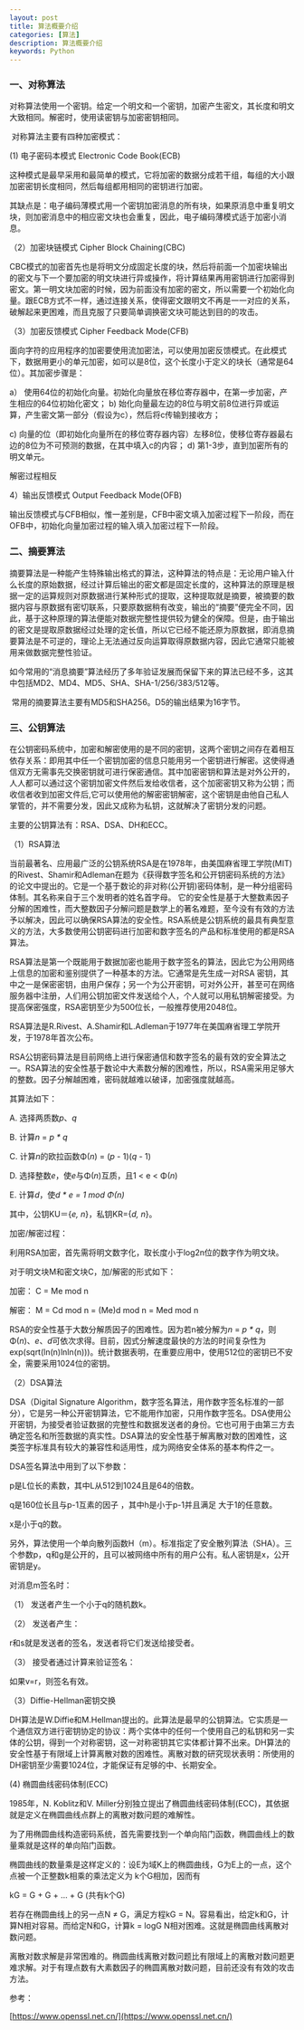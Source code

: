 ```yaml
---
layout: post
title: 算法概要介绍
categories: [算法]
description: 算法概要介绍
keywords: Python
---
```


  

### 一、对称算法

对称算法使用一个密钥。给定一个明文和一个密钥，加密产生密文，其长度和明文大致相同。解密时，使用读密钥与加密密钥相同。

​ 对称算法主要有四种加密模式：

(1) 电子密码本模式 Electronic Code Book(ECB)

这种模式是最早采用和最简单的模式，它将加密的数据分成若干组，每组的大小跟加密密钥长度相同，然后每组都用相同的密钥进行加密。

其缺点是：电子编码薄模式用一个密钥加密消息的所有块，如果原消息中重复明文块，则加密消息中的相应密文块也会重复，因此，电子编码薄模式适于加密小消息。

（2）加密块链模式 Cipher Block Chaining(CBC)

CBC模式的加密首先也是将明文分成固定长度的块，然后将前面一个加密块输出的密文与下一个要加密的明文块进行异或操作，将计算结果再用密钥进行加密得到密文。第一明文块加密的时候，因为前面没有加密的密文，所以需要一个初始化向量。跟ECB方式不一样，通过连接关系，使得密文跟明文不再是一一对应的关系，破解起来更困难，而且克服了只要简单调换密文块可能达到目的的攻击。

（3）加密反馈模式 Cipher Feedback Mode(CFB)

面向字符的应用程序的加密要使用流加密法，可以使用加密反馈模式。在此模式下，数据用更小的单元加密，如可以是8位，这个长度小于定义的块长（通常是64位）。其加密步骤是：

a） 使用64位的初始化向量。初始化向量放在移位寄存器中，在第一步加密，产生相应的64位初始化密文；
b) 始化向量最左边的8位与明文前8位进行异或运算，产生密文第一部分（假设为c），然后将c传输到接收方；

c) 向量的位（即初始化向量所在的移位寄存器内容）左移8位，使移位寄存器最右边的8位为不可预测的数据，在其中填入c的内容；
d) 第1-3步，直到加密所有的明文单元。

解密过程相反

4）输出反馈模式 Output Feedback Mode(OFB)

输出反馈模式与CFB相似，惟一差别是，CFB中密文填入加密过程下一阶段，而在OFB中，初始化向量加密过程的输入填入加密过程下一阶段。

### 二、摘要算法

摘要算法是一种能产生特殊输出格式的算法，这种算法的特点是：无论用户输入什么长度的原始数据，经过计算后输出的密文都是固定长度的，这种算法的原理是根据一定的运算规则对原数据进行某种形式的提取，这种提取就是摘要，被摘要的数据内容与原数据有密切联系，只要原数据稍有改变，输出的“摘要”便完全不同，因此，基于这种原理的算法便能对数据完整性提供较为健全的保障。但是，由于输出的密文是提取原数据经过处理的定长值，所以它已经不能还原为原数据，即消息摘要算法是不可逆的，理论上无法通过反向运算取得原数据内容，因此它通常只能被用来做数据完整性验证。

如今常用的“消息摘要”算法经历了多年验证发展而保留下来的算法已经不多，这其中包括MD2、MD4、MD5、SHA、SHA-1/256/383/512等。

​ 常用的摘要算法主要有MD5和SHA256。D5的输出结果为16字节。

### 三、公钥算法

在公钥密码系统中，加密和解密使用的是不同的密钥，这两个密钥之间存在着相互依存关系：即用其中任一个密钥加密的信息只能用另一个密钥进行解密。这使得通信双方无需事先交换密钥就可进行保密通信。其中加密密钥和算法是对外公开的，人人都可以通过这个密钥加密文件然后发给收信者，这个加密密钥又称为公钥；而收信者收到加密文件后,它可以使用他的解密密钥解密，这个密钥是由他自己私人掌管的，并不需要分发，因此又成称为私钥，这就解决了密钥分发的问题。

主要的公钥算法有：RSA、DSA、DH和ECC。

（1）RSA算法

当前最著名、应用最广泛的公钥系统RSA是在1978年，由美国麻省理工学院(MIT)的Rivest、Shamir和Adleman在题为《获得数字签名和公开钥密码系统的方法》的论文中提出的。它是一个基于数论的非对称(公开钥)密码体制，是一种分组密码体制。其名称来自于三个发明者的姓名首字母。 它的安全性是基于大整数素因子分解的困难性，而大整数因子分解问题是数学上的著名难题，至今没有有效的方法予以解决，因此可以确保RSA算法的安全性。RSA系统是公钥系统的最具有典型意义的方法，大多数使用公钥密码进行加密和数字签名的产品和标准使用的都是RSA算法。

RSA算法是第一个既能用于数据加密也能用于数字签名的算法，因此它为公用网络上信息的加密和鉴别提供了一种基本的方法。它通常是先生成一对RSA 密钥，其中之一是保密密钥，由用户保存；另一个为公开密钥，可对外公开，甚至可在网络服务器中注册，人们用公钥加密文件发送给个人，个人就可以用私钥解密接受。为提高保密强度，RSA密钥至少为500位长，一般推荐使用2048位。

RSA算法是R.Rivest、A.Shamir和L.Adleman于1977年在美国麻省理工学院开发，于1978年首次公布。

RSA公钥密码算法是目前网络上进行保密通信和数字签名的最有效的安全算法之一。RSA算法的安全性基于数论中大素数分解的困难性，所以，RSA需采用足够大的整数。因子分解越困难，密码就越难以破译，加密强度就越高。

其算法如下：

A. 选择两质数*p*、*q*

B. 计算*n* = *p \* q*

C. 计算*n*的欧拉函数Φ(*n*) = (*p* - 1)(*q* - 1)

D. 选择整数*e*，使*e*与Φ(*n*)互质，且1 < e < Φ(*n*)

E. 计算*d*，使*d \* e = 1 mod* *Φ(n)*

其中，公钥KU＝{*e, n*}，私钥KR={*d, n*}。

加密/解密过程：

利用RSA加密，首先需将明文数字化，取长度小于log2n位的数字作为明文块。

对于明文块M和密文块C，加/解密的形式如下：

加密： C = Me mod n

解密： M = Cd mod n = (Me)d mod n = Med mod n

RSA的安全性基于大数分解质因子的困难性。因为若n被分解为*n* = *p \* q*，则Φ(*n*)、*e*、*d*可依次求得。目前，因式分解速度最快的方法的时间复杂性为exp(sqrt(ln(n)lnln(n)))。统计数据表明，在重要应用中，使用512位的密钥已不安全，需要采用1024位的密钥。

（2）DSA算法

DSA（Digital Signature Algorithm，数字签名算法，用作数字签名标准的一部分），它是另一种公开密钥算法，它不能用作加密，只用作数字签名。DSA使用公开密钥，为接受者验证数据的完整性和数据发送者的身份。它也可用于由第三方去确定签名和所签数据的真实性。DSA算法的安全性基于解离散对数的困难性，这类签字标准具有较大的兼容性和适用性，成为网络安全体系的基本构件之一。

DSA签名算法中用到了以下参数：

p是L位长的素数，其中L从512到1024且是64的倍数。

q是160位长且与p-1互素的因子 ，其中h是小于p-1并且满足 大于1的任意数。

x是小于q的数。

另外，算法使用一个单向散列函数H（m）。标准指定了安全散列算法（SHA）。三个参数p，q和g是公开的，且可以被网络中所有的用户公有。私人密钥是x，公开密钥是y。

对消息m签名时：

（1） 发送者产生一个小于q的随机数k。

（2） 发送者产生：

r和s就是发送者的签名，发送者将它们发送给接受者。

（3） 接受者通过计算来验证签名：

如果v=r，则签名有效。

（3）Diffie-Hellman密钥交换

DH算法是W.Diffie和M.Hellman提出的。此算法是最早的公钥算法。它实质是一个通信双方进行密钥协定的协议：两个实体中的任何一个使用自己的私钥和另一实体的公钥，得到一个对称密钥，这一对称密钥其它实体都计算不出来。DH算法的安全性基于有限域上计算离散对数的困难性。离散对数的研究现状表明：所使用的DH密钥至少需要1024位，才能保证有足够的中、长期安全。

(4) 椭圆曲线密码体制(ECC)

1985年，N. Koblitz和V. Miller分别独立提出了椭圆曲线密码体制(ECC)，其依据就是定义在椭圆曲线点群上的离散对数问题的难解性。

为了用椭圆曲线构造密码系统，首先需要找到一个单向陷门函数，椭圆曲线上的数量乘就是这样的单向陷门函数。

椭圆曲线的数量乘是这样定义的：设E为域K上的椭圆曲线，G为E上的一点，这个点被一个正整数k相乘的乘法定义为 k个G相加，因而有

kG = G + G + … + G (共有k个G)

若存在椭圆曲线上的另一点N ≠ G，满足方程kG = N。容易看出，给定k和G，计算N相对容易。而给定N和G，计算k = logG N相对困难。这就是椭圆曲线离散对数问题。

离散对数求解是非常困难的。椭圆曲线离散对数问题比有限域上的离散对数问题更难求解。对于有理点数有大素数因子的椭圆离散对数问题，目前还没有有效的攻击方法。

参考：

[https://www.openssl.net.cn/](https://www.openssl.net.cn/)
